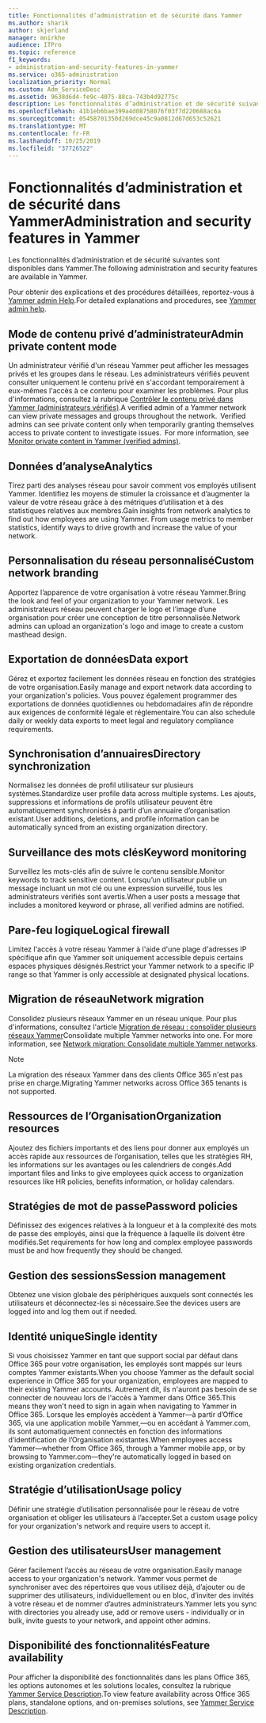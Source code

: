 ```yaml
---
title: Fonctionnalités d’administration et de sécurité dans Yammer
ms.author: sharik
author: skjerland
manager: mnirkhe
audience: ITPro
ms.topic: reference
f1_keywords:
- administration-and-security-features-in-yammer
ms.service: o365-administration
localization_priority: Normal
ms.custom: Adm_ServiceDesc
ms.assetid: 9638d6d4-fe9c-4075-88ca-743b4d92775c
description: Les fonctionnalités d’administration et de sécurité suivantes sont disponibles dans Yammer.
ms.openlocfilehash: 41b1eb6bae399a4d08758076f03f7d220688ac6a
ms.sourcegitcommit: 05458701350d269dce45c9a0812d67d653c52621
ms.translationtype: MT
ms.contentlocale: fr-FR
ms.lasthandoff: 10/25/2019
ms.locfileid: "37726522"
---
```

# <a name="administration-and-security-features-in-yammer"></a><span data-ttu-id="30835-103">Fonctionnalités d’administration et de sécurité dans Yammer</span><span class="sxs-lookup"><span data-stu-id="30835-103">Administration and security features in Yammer</span></span>

<span data-ttu-id="30835-104">Les fonctionnalités d’administration et de sécurité suivantes sont disponibles dans Yammer.</span><span class="sxs-lookup"><span data-stu-id="30835-104">The following administration and security features are available in Yammer.</span></span>
  
<span data-ttu-id="30835-105">Pour obtenir des explications et des procédures détaillées, reportez-vous à [Yammer admin Help](https://go.microsoft.com/fwlink/?LinkId=869688).</span><span class="sxs-lookup"><span data-stu-id="30835-105">For detailed explanations and procedures, see [Yammer admin help](https://go.microsoft.com/fwlink/?LinkId=869688).</span></span>

## <a name="admin-private-content-mode"></a><span data-ttu-id="30835-106">Mode de contenu privé d’administrateur</span><span class="sxs-lookup"><span data-stu-id="30835-106">Admin private content mode</span></span>

<span data-ttu-id="30835-p101">Un administrateur vérifié d'un réseau Yammer peut afficher les messages privés et les groupes dans le réseau. Les administrateurs vérifiés peuvent consulter uniquement le contenu privé en s'accordant temporairement à eux-mêmes l'accès à ce contenu pour examiner les problèmes. Pour plus d'informations, consultez la rubrique [Contrôler le contenu privé dans Yammer (administrateurs vérifiés)](https://go.microsoft.com/fwlink/?LinkId=627479).</span><span class="sxs-lookup"><span data-stu-id="30835-p101">A verified admin of a Yammer network can view private messages and groups throughout the network.  Verified admins can see private content only when temporarily granting themselves access to private content to investigate issues.  For more information, see [Monitor private content in Yammer (verified admins)](https://go.microsoft.com/fwlink/?LinkId=627479).</span></span>

## <a name="analytics"></a><span data-ttu-id="30835-110">Données d’analyse</span><span class="sxs-lookup"><span data-stu-id="30835-110">Analytics</span></span>

<span data-ttu-id="30835-p102">Tirez parti des analyses réseau pour savoir comment vos employés utilisent Yammer. Identifiez les moyens de stimuler la croissance et d’augmenter la valeur de votre réseau grâce à des métriques d’utilisation et à des statistiques relatives aux membres.</span><span class="sxs-lookup"><span data-stu-id="30835-p102">Gain insights from network analytics to find out how employees are using Yammer. From usage metrics to member statistics, identify ways to drive growth and increase the value of your network.</span></span>

## <a name="custom-network-branding"></a><span data-ttu-id="30835-113">Personnalisation du réseau personnalisé</span><span class="sxs-lookup"><span data-stu-id="30835-113">Custom network branding</span></span>

<span data-ttu-id="30835-114">Apportez l’apparence de votre organisation à votre réseau Yammer.</span><span class="sxs-lookup"><span data-stu-id="30835-114">Bring the look and feel of your organization to your Yammer network.</span></span> <span data-ttu-id="30835-115">Les administrateurs réseau peuvent charger le logo et l’image d’une organisation pour créer une conception de titre personnalisée.</span><span class="sxs-lookup"><span data-stu-id="30835-115">Network admins can upload an organization's logo and image to create a custom masthead design.</span></span>

## <a name="data-export"></a><span data-ttu-id="30835-116">Exportation de données</span><span class="sxs-lookup"><span data-stu-id="30835-116">Data export</span></span>

<span data-ttu-id="30835-117">Gérez et exportez facilement les données réseau en fonction des stratégies de votre organisation.</span><span class="sxs-lookup"><span data-stu-id="30835-117">Easily manage and export network data according to your organization's policies.</span></span> <span data-ttu-id="30835-118">Vous pouvez également programmer des exportations de données quotidiennes ou hebdomadaires afin de répondre aux exigences de conformité légale et réglementaire.</span><span class="sxs-lookup"><span data-stu-id="30835-118">You can also schedule daily or weekly data exports to meet legal and regulatory compliance requirements.</span></span>
  
## <a name="directory-synchronization"></a><span data-ttu-id="30835-119">Synchronisation d’annuaires</span><span class="sxs-lookup"><span data-stu-id="30835-119">Directory synchronization</span></span>

<span data-ttu-id="30835-120">Normalisez les données de profil utilisateur sur plusieurs systèmes.</span><span class="sxs-lookup"><span data-stu-id="30835-120">Standardize user profile data across multiple systems.</span></span> <span data-ttu-id="30835-121">Les ajouts, suppressions et informations de profils utilisateur peuvent être automatiquement synchronisés à partir d’un annuaire d’organisation existant.</span><span class="sxs-lookup"><span data-stu-id="30835-121">User additions, deletions, and profile information can be automatically synced from an existing organization directory.</span></span>

## <a name="keyword-monitoring"></a><span data-ttu-id="30835-122">Surveillance des mots clés</span><span class="sxs-lookup"><span data-stu-id="30835-122">Keyword monitoring</span></span>

<span data-ttu-id="30835-123">Surveillez les mots-clés afin de suivre le contenu sensible.</span><span class="sxs-lookup"><span data-stu-id="30835-123">Monitor keywords to track sensitive content.</span></span> <span data-ttu-id="30835-124">Lorsqu’un utilisateur publie un message incluant un mot clé ou une expression surveillé, tous les administrateurs vérifiés sont avertis.</span><span class="sxs-lookup"><span data-stu-id="30835-124">When a user posts a message that includes a monitored keyword or phrase, all verified admins are notified.</span></span>

## <a name="logical-firewall"></a><span data-ttu-id="30835-125">Pare-feu logique</span><span class="sxs-lookup"><span data-stu-id="30835-125">Logical firewall</span></span>

<span data-ttu-id="30835-126">Limitez l'accès à votre réseau Yammer à l'aide d'une plage d'adresses IP spécifique afin que Yammer soit uniquement accessible depuis certains espaces physiques désignés.</span><span class="sxs-lookup"><span data-stu-id="30835-126">Restrict your Yammer network to a specific IP range so that Yammer is only accessible at designated physical locations.</span></span>

## <a name="network-migration"></a><span data-ttu-id="30835-127">Migration de réseau</span><span class="sxs-lookup"><span data-stu-id="30835-127">Network migration</span></span>

<span data-ttu-id="30835-p107">Consolidez plusieurs réseaux Yammer en un réseau unique. Pour plus d'informations, consultez l'article [Migration de réseau : consolider plusieurs réseaux Yammer](https://go.microsoft.com/fwlink/?LinkID=617488)</span><span class="sxs-lookup"><span data-stu-id="30835-p107">Consolidate multiple Yammer networks into one. For more information, see [Network migration: Consolidate multiple Yammer networks](https://go.microsoft.com/fwlink/?LinkID=617488).</span></span>
  
> [!NOTE]
> <span data-ttu-id="30835-130">La migration des réseaux Yammer dans des clients Office 365 n'est pas prise en charge.</span><span class="sxs-lookup"><span data-stu-id="30835-130">Migrating Yammer networks across Office 365 tenants is not supported.</span></span> 

## <a name="organization-resources"></a><span data-ttu-id="30835-131">Ressources de l’Organisation</span><span class="sxs-lookup"><span data-stu-id="30835-131">Organization resources</span></span>

<span data-ttu-id="30835-132">Ajoutez des fichiers importants et des liens pour donner aux employés un accès rapide aux ressources de l’organisation, telles que les stratégies RH, les informations sur les avantages ou les calendriers de congés.</span><span class="sxs-lookup"><span data-stu-id="30835-132">Add important files and links to give employees quick access to organization resources like HR policies, benefits information, or holiday calendars.</span></span>
  
## <a name="password-policies"></a><span data-ttu-id="30835-133">Stratégies de mot de passe</span><span class="sxs-lookup"><span data-stu-id="30835-133">Password policies</span></span>

<span data-ttu-id="30835-134">Définissez des exigences relatives à la longueur et à la complexité des mots de passe des employés, ainsi que la fréquence à laquelle ils doivent être modifiés.</span><span class="sxs-lookup"><span data-stu-id="30835-134">Set requirements for how long and complex employee passwords must be and how frequently they should be changed.</span></span>
  
## <a name="session-management"></a><span data-ttu-id="30835-135">Gestion des sessions</span><span class="sxs-lookup"><span data-stu-id="30835-135">Session management</span></span>

<span data-ttu-id="30835-136">Obtenez une vision globale des périphériques auxquels sont connectés les utilisateurs et déconnectez-les si nécessaire.</span><span class="sxs-lookup"><span data-stu-id="30835-136">See the devices users are logged into and log them out if needed.</span></span>

## <a name="single-identity"></a><span data-ttu-id="30835-137">Identité unique</span><span class="sxs-lookup"><span data-stu-id="30835-137">Single identity</span></span>

<span data-ttu-id="30835-138">Si vous choisissez Yammer en tant que support social par défaut dans Office 365 pour votre organisation, les employés sont mappés sur leurs comptes Yammer existants.</span><span class="sxs-lookup"><span data-stu-id="30835-138">When you choose Yammer as the default social experience in Office 365 for your organization, employees are mapped to their existing Yammer accounts.</span></span> <span data-ttu-id="30835-139">Autrement dit, ils n'auront pas besoin de se connecter de nouveau lors de l'accès à Yammer dans Office 365.</span><span class="sxs-lookup"><span data-stu-id="30835-139">This means they won't need to sign in again when navigating to Yammer in Office 365.</span></span> <span data-ttu-id="30835-140">Lorsque les employés accèdent à Yammer&mdash;à partir d’Office 365, via une application mobile Yammer,&mdash;ou en accédant à Yammer.com, ils sont automatiquement connectés en fonction des informations d’identification de l’Organisation existantes.</span><span class="sxs-lookup"><span data-stu-id="30835-140">When employees access Yammer&mdash;whether from Office 365, through a Yammer mobile app, or by browsing to Yammer.com&mdash;they're automatically logged in based on existing organization credentials.</span></span>

## <a name="usage-policy"></a><span data-ttu-id="30835-141">Stratégie d’utilisation</span><span class="sxs-lookup"><span data-stu-id="30835-141">Usage policy</span></span>

<span data-ttu-id="30835-142">Définir une stratégie d’utilisation personnalisée pour le réseau de votre organisation et obliger les utilisateurs à l’accepter.</span><span class="sxs-lookup"><span data-stu-id="30835-142">Set a custom usage policy for your organization's network and require users to accept it.</span></span>

## <a name="user-management"></a><span data-ttu-id="30835-143">Gestion des utilisateurs</span><span class="sxs-lookup"><span data-stu-id="30835-143">User management</span></span>

<span data-ttu-id="30835-144">Gérer facilement l’accès au réseau de votre organisation.</span><span class="sxs-lookup"><span data-stu-id="30835-144">Easily manage access to your organization's network.</span></span> <span data-ttu-id="30835-145">Yammer vous permet de synchroniser avec des répertoires que vous utilisez déjà, d’ajouter ou de supprimer des utilisateurs, individuellement ou en bloc, d’inviter des invités à votre réseau et de nommer d’autres administrateurs.</span><span class="sxs-lookup"><span data-stu-id="30835-145">Yammer lets you sync with directories you already use, add or remove users - individually or in bulk, invite guests to your network, and appoint other admins.</span></span>

## <a name="feature-availability"></a><span data-ttu-id="30835-146">Disponibilité des fonctionnalités</span><span class="sxs-lookup"><span data-stu-id="30835-146">Feature availability</span></span>

<span data-ttu-id="30835-147">Pour afficher la disponibilité des fonctionnalités dans les plans Office 365, les options autonomes et les solutions locales, consultez la rubrique [Yammer Service Description](yammer-service-description.md).</span><span class="sxs-lookup"><span data-stu-id="30835-147">To view feature availability across Office 365 plans, standalone options, and on-premises solutions, see [Yammer Service Description](yammer-service-description.md).</span></span>
  

